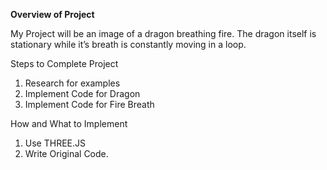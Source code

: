 <b>Overview of Project</b>

My Project will be an image of a dragon breathing fire. The dragon itself is stationary while it’s breath is constantly moving in a loop.

Steps to Complete Project
1) Research for examples
2) Implement Code for Dragon
3) Implement Code for Fire Breath

How and What to Implement
1) Use THREE.JS
2) Write Original Code.
